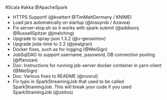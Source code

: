 #Scala #akka @ApacheSpark

* HTTPS Support! (@koettert @TimMaltGermany / KNIME)
* Load jars automatically on startup (@lossyrob / Azavea)
* Fix server-stop.sh so it works with spark-submit (@addisonj @RussellSpitzer @jmelching)
* Upgrade to spray-json 1.3.2 (@v-gerasimov)
* Upgrade joda-time to 2.2 (@jwalgran)
* Docker fixes, such as for logging (@MeiSign)
* JobSqlDAO to support username, password, DB connection pooling (@ffarozan)
* Doc: Instructions for running job-server docker container in yarn-client (@MeiSign)
* Doc: Various fixes to README (@noorul)
* Fix typo in SparkStreamingJob that used to be called SparkStramingJob. This will break your code if you used SparkStramingJob (@zeitos)
 
